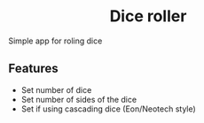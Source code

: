 <h1 align="center">
  Dice roller
</h1>

Simple app for roling dice

## Features

- Set number of dice
- Set number of sides of the dice
- Set if using cascading dice (Eon/Neotech style)
